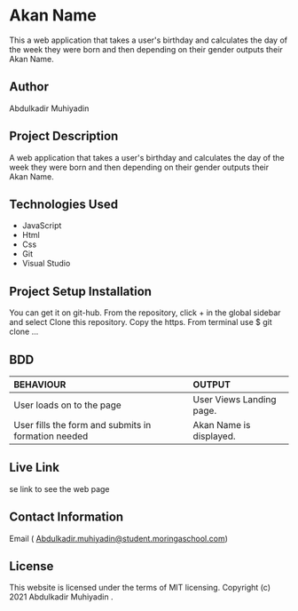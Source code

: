 # Akan Name
This a web application that takes a user's birthday and calculates the day of the week they were born and then depending on their gender outputs their Akan Name.  
## Author 
Abdulkadir Muhiyadin 
## Project Description
A web application that takes a user's birthday and calculates the day of the week they were born and then depending on their gender outputs their Akan Name.
## Technologies Used
* JavaScript
* Html
* Css
* Git 
* Visual Studio
## Project Setup Installation  
You can get it on git-hub. From the repository, click + in the global sidebar and select Clone this repository. Copy the https. From terminal use $ git clone ...   
## BDD     
| BEHAVIOUR | OUTPUT|
|:------------------|:-----------|
| User loads on to the page  |  User Views Landing page. |
| User fills the form and submits in formation needed | Akan Name is displayed.  | 
## Live Link
 se link to see the web page
 ## Contact Information
Email ( Abdulkadir.muhiyadin@student.moringaschool.com)
## License
This website is licensed under the terms of MIT licensing. Copyright (c) 2021 Abdulkadir Muhiyadin .